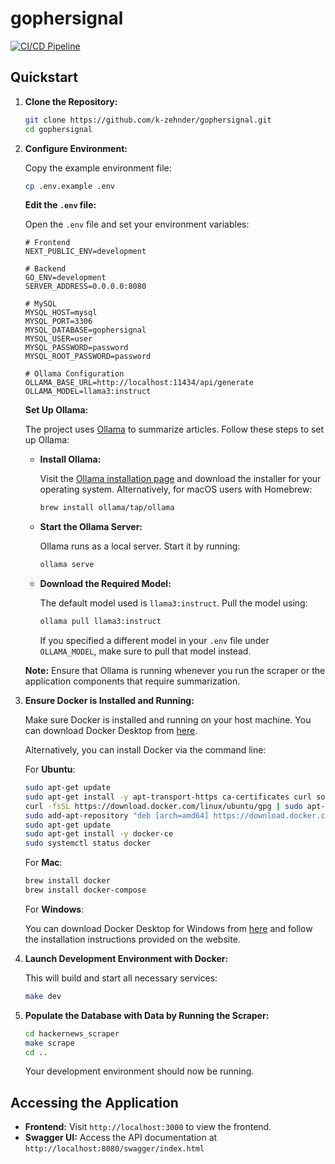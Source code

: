 # gophersignal

[![CI/CD Pipeline](https://github.com/k-zehnder/gophersignal/actions/workflows/workflow.yml/badge.svg)](https://github.com/k-zehnder/gophersignal/actions/workflows/workflow.yml)

## Quickstart

1. **Clone the Repository:**

   ```bash
   git clone https://github.com/k-zehnder/gophersignal.git
   cd gophersignal
   ```

2. **Configure Environment:**

   Copy the example environment file:

   ```bash
   cp .env.example .env
   ```

   **Edit the `.env` file:**

   Open the `.env` file and set your environment variables:

   ```dotenv
   # Frontend
   NEXT_PUBLIC_ENV=development

   # Backend
   GO_ENV=development
   SERVER_ADDRESS=0.0.0.0:8080

   # MySQL
   MYSQL_HOST=mysql
   MYSQL_PORT=3306
   MYSQL_DATABASE=gophersignal
   MYSQL_USER=user
   MYSQL_PASSWORD=password
   MYSQL_ROOT_PASSWORD=password

   # Ollama Configuration
   OLLAMA_BASE_URL=http://localhost:11434/api/generate
   OLLAMA_MODEL=llama3:instruct
   ```

   **Set Up Ollama:**

   The project uses [Ollama](https://ollama.ai/) to summarize articles. Follow these steps to set up Ollama:

   - **Install Ollama:**

     Visit the [Ollama installation page](https://ollama.ai/download) and download the installer for your operating system. Alternatively, for macOS users with Homebrew:

     ```bash
     brew install ollama/tap/ollama
     ```

   - **Start the Ollama Server:**

     Ollama runs as a local server. Start it by running:

     ```bash
     ollama serve
     ```

   - **Download the Required Model:**

     The default model used is `llama3:instruct`. Pull the model using:

     ```bash
     ollama pull llama3:instruct
     ```

     If you specified a different model in your `.env` file under `OLLAMA_MODEL`, make sure to pull that model instead.

   **Note:** Ensure that Ollama is running whenever you run the scraper or the application components that require summarization.

3. **Ensure Docker is Installed and Running:**

   Make sure Docker is installed and running on your host machine. You can download Docker Desktop from [here](https://www.docker.com/products/docker-desktop).

   Alternatively, you can install Docker via the command line:

   For **Ubuntu**:

   ```bash
   sudo apt-get update
   sudo apt-get install -y apt-transport-https ca-certificates curl software-properties-common
   curl -fsSL https://download.docker.com/linux/ubuntu/gpg | sudo apt-key add -
   sudo add-apt-repository "deb [arch=amd64] https://download.docker.com/linux/ubuntu $(lsb_release -cs) stable"
   sudo apt-get update
   sudo apt-get install -y docker-ce
   sudo systemctl status docker
   ```

   For **Mac**:

   ```bash
   brew install docker
   brew install docker-compose
   ```

   For **Windows**:

   You can download Docker Desktop for Windows from [here](https://www.docker.com/products/docker-desktop) and follow the installation instructions provided on the website.

4. **Launch Development Environment with Docker:**

   This will build and start all necessary services:

   ```bash
   make dev
   ```

5. **Populate the Database with Data by Running the Scraper:**

   ```bash
   cd hackernews_scraper
   make scrape
   cd ..
   ```

   Your development environment should now be running.

## Accessing the Application

- **Frontend:** Visit `http://localhost:3000` to view the frontend.
- **Swagger UI:** Access the API documentation at `http://localhost:8080/swagger/index.html`
